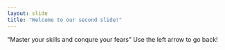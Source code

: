 ```yaml
---
layout: slide
title: "Welcome to our second slide!"
---
```

"Master your skills and conqure your fears"
Use the left arrow to go back!
